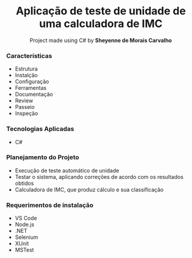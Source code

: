 <h1 align="center">Aplicação de teste de unidade de uma calculadora de IMC</h1>

<p align="center">Project made using C# by <b>Sheyenne de Morais Carvalho</b>

<h3>Características</h3>
<ul>
  <li>Estrutura</li>
  <li>Instalção</li>
  <li>Configuração</li>
  <li>Ferramentas</li>
  <li>Documentação</li>
  <li>Review</li>
  <li>Passeio</li>
  <li>Inspeção</li>
</ul>

<h3>Tecnologias Aplicadas</h3>
<ul>
  <li>C#</li>
</ul>

<h3>Planejamento do Projeto</h3>
<ul>
  <li>Execução de teste automático de unidade</li>
  <li>Testar o sistema, aplicando correções de acordo com os resultados obtidos</li>
  <li>Calculadora de IMC, que produz cálculo e sua classificação</li>
</ul>

<h3>Requerimentos de instalação</h3>
<ul>
  <li>VS Code</li>
  <li>Node.js</li>
  <li>.NET</li>
  <li>Selenium</li>
  <li>XUnit</li>
  <li>MSTest</li>
</ul>
